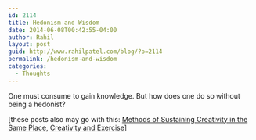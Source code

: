 ```yaml
---
id: 2114
title: Hedonism and Wisdom
date: 2014-06-08T00:42:55-04:00
author: Rahil
layout: post
guid: http://www.rahilpatel.com/blog/?p=2114
permalink: /hedonism-and-wisdom
categories:
  - Thoughts
---
```

One must consume to gain knowledge. But how does one do so without being a hedonist?

[these posts also may go with this: [Methods of Sustaining Creativity in the Same Place](http://www.rahilpatel.com/blog/methods-of-sustaining-creativity-in-the-same-place), [Creativity and Exercise](http://www.rahilpatel.com/blog/creativity-and-exercise)]